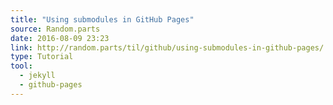 ```yaml
---
title: "Using submodules in GitHub Pages"
source: Random.parts
date: 2016-08-09 23:23
link: http://random.parts/til/github/using-submodules-in-github-pages/
type: Tutorial
tool:
  - jekyll
  - github-pages
---
```






